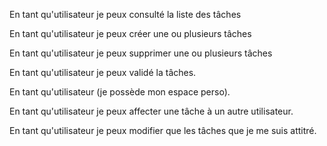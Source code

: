 En tant qu'utilisateur je peux consulté la liste des tâches  

En tant qu'utilisateur je peux créer une ou plusieurs tâches  

En tant qu'utilisateur je peux supprimer une ou plusieurs tâches  

En tant qu'utilisateur je peux validé la tâches.  

En tant qu'utilisateur (je possède mon espace perso).  

En tant qu'utilisateur je peux affecter une tâche à un autre utilisateur.

En tant qu'utilisateur je peux modifier que les tâches que je me suis attitré.
